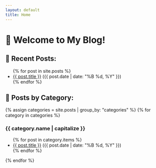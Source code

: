 ```yaml
---
layout: default
title: Home
---
```


<h1>🏡 Welcome to My Blog!</h1>

<h2>📜 Recent Posts:</h2>
<ul>
  {% for post in site.posts %}
    <li><a href="{{ post.url }}">{{ post.title }}</a> ({{ post.date | date: "%B %d, %Y" }})</li>
  {% endfor %}
</ul>

## 📜 Posts by Category:
{% assign categories = site.posts | group_by: "categories" %}
{% for category in categories %}
### {{ category.name | capitalize }}
<ul>
  {% for post in category.items %}
    <li><a href="{{ post.url }}">{{ post.title }}</a> ({{ post.date | date: "%B %d, %Y" }})</li>
  {% endfor %}
</ul>
{% endfor %}
